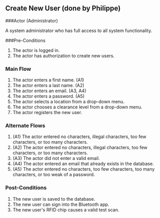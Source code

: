 ## Create New User (done by Philippe)

 ###Actor (Administrator)

A system administrator who has full access to all system functionality.

 ###Pre-Conditions

1. The actor is logged in.
2. The actor has authorization to create new users.
 
 ### Main Flow

1. The actor enters a first name. (A1)
2. The actor enters a last name. (A2)
3. The actor enters an email. (A3, A4)
4. The actor enters a password. (A5)
5. The actor selects a location from a drop-down menu.
6. The actor chooses a clearance level from a drop-down menu.
7. The actor registers the new user.

 ### Alternate Flows

1. (A1) The actor entered no characters, illegal characters, too few characters, or too many characters.
2. (A2) The actor entered no characters, illegal characters, too few characters, or too many characters.
3. (A3) The actor did not enter a valid email.
4. (A4) The actor entered an email that already exists in the database.
5. (A5) The actor entered no characters, too few characters, too many characters, or too weak of a password.


 ### Post-Conditions

1. The new user is saved to the database.
2. The new user can sign into the Bluetooth app.
3. The new user's RFID chip causes a valid test scan.
